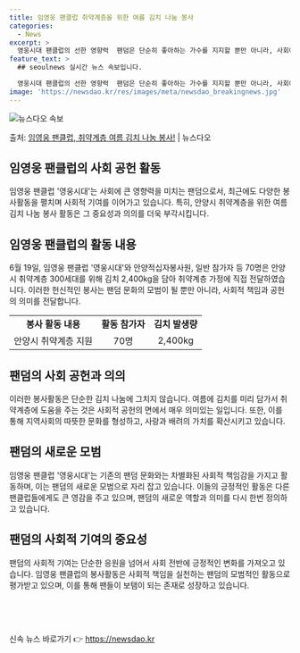 ```yaml
---
title: 임영웅 팬클럽 취약계층을 위한 여름 김치 나눔 봉사
categories:
  - News
excerpt: >
  영웅시대 팬클럽의 선한 영향력  팬덤은 단순히 좋아하는 가수를 지지할 뿐만 아니라, 사회에 선한 영향력을 발…
feature_text: >
  ## seoulnews 실시간 뉴스 속보입니다.

  영웅시대 팬클럽의 선한 영향력  팬덤은 단순히 좋아하는 가수를 지지할 뿐만 아니라, 사회에 선한 영향력을 발…
image: 'https://newsdao.kr/res/images/meta/newsdao_breakingnews.jpg'
---
```


![뉴스다오 속보](https://newsdao.kr/res/images/meta/newsdao_breakingnews.jpg)

<p>출처: <a href="https://newsdao.kr/4407" rel="dofollow">임영웅 팬클럽, 취약계층 여름 김치 나눔 봉사!</a> | 뉴스다오</p>

<h2 data-ke-size="size26">임영웅 팬클럽의 사회 공헌 활동</h2>
<p data-ke-size="size16">임영웅 팬클럽 '영웅시대'는 사회에 큰 영향력을 미치는 팬덤으로서, 최근에도 다양한 봉사활동을 펼치며 사회적 기여를 이어가고 있습니다. 특히, 안양시 취약계층을 위한 여름 김치 나눔 봉사 활동은 그 중요성과 의의를 더욱 부각시킵니다.</p>

<h2 data-ke-size="size26">임영웅 팬클럽의 활동 내용</h2>
<p data-ke-size="size16">6월 19일, 임영웅 팬클럽 '영웅시대'와 안양적십자봉사원, 일반 참가자 등 70명은 안양시 취약계층 300세대를 위해 김치 2,400kg을 담아 취약계층 가정에 직접 전달하였습니다. 이러한 헌신적인 봉사는 팬덤 문화의 모범이 될 뿐만 아니라, 사회적 책임과 공헌의 의미를 전달합니다.</p>

<table>
  <tr>
    <td style="text-align: center; height: 17px;"><b>봉사 활동 내용</b></td>
    <td style="text-align: center; height: 17px;"><b>활동 참가자</b></td>
    <td style="text-align: center; height: 17px;"><b>김치 발생량</b></td>
  </tr>
  <tr>
    <td style="text-align: center; height: 17px;">안양시 취약계층 지원</td>
    <td style="text-align: center; height: 17px;">70명</td>
    <td style="text-align: center; height: 17px;">2,400kg</td>
  </tr>
</table>

<h2 data-ke-size="size26">팬덤의 사회 공헌과 의의</h2>
<p data-ke-size="size16">이러한 봉사활동은 단순한 김치 나눔에 그치지 않습니다. 여름에 김치를 미리 담가서 취약계층에 도움을 주는 것은 사회적 공헌의 면에서 매우 의미있는 일입니다. 또한, 이를 통해 지역사회의 따뜻한 문화를 형성하고, 사랑과 배려의 가치를 확산시키고 있습니다.</p>

<h2 data-ke-size="size26">팬덤의 새로운 모범</h2>
<p data-ke-size="size16">임영웅 팬클럽 '영웅시대'는 기존의 팬덤 문화와는 차별화된 사회적 책임감을 가지고 활동하며, 이는 팬덤의 새로운 모범으로 자리 잡고 있습니다. 이들의 긍정적인 활동은 다른 팬클럽들에게도 큰 영감을 주고 있으며, 팬덤의 새로운 역할과 의미를 다시 한번 정의하고 있습니다.</p>

<h2 data-ke-size="size26">팬덤의 사회적 기여의 중요성</h2>
<p data-ke-size="size16">팬덤의 사회적 기여는 단순한 응원을 넘어서 사회 전반에 긍정적인 변화를 가져오고 있습니다. 임영웅 팬클럽의 봉사활동은 사회적 책임을 실천하는 팬덤의 모범적인 활동으로 평가받고 있으며, 이를 통해 팬들이 보탬이 되는 존재로 성장하고 있습니다.</p>

<p data-ke-size="size16">&nbsp;</p>
<p data-ke-size="size16">&nbsp;</p> 

신속 뉴스 바로가기 👉 <a href="https://newsdao.kr" rel="dofollow">https://newsdao.kr</a>



